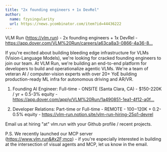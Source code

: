 ```yaml
---
title: "2x founding engineers + 1x DevRel"
author:
  name: fzysingularity
  url: https://news.ycombinator.com/item?id=44436222
---
```

VLM Run (<a href="https:&#x2F;&#x2F;vlm.run" rel="nofollow">https:&#x2F;&#x2F;vlm.run</a>) - 2x founding engineers + 1x DevRel - <a href="https:&#x2F;&#x2F;app.dover.com&#x2F;VLM%20Run&#x2F;careers&#x2F;a63ca8a3-0866-4a36-88a7-b755a9b4aef3" rel="nofollow">https:&#x2F;&#x2F;app.dover.com&#x2F;VLM%20Run&#x2F;careers&#x2F;a63ca8a3-0866-4a36-8...</a>

If you&#x27;re excited about building bleeding edge infrastructure for VLMs (Vision-Language Models), we&#x27;re looking for cracked founding engineers to join our team. At VLM Run, we&#x27;re building an end-to-end platform for developers to build and operationalize agentic VLMs. We&#x27;re a team of veteran AI &#x2F; computer-vision experts with over 20+ YoE building production-ready ML infra for autonomous driving and AR&#x2F;VR.

1. Founding AI Engineer: Full-time - ONSITE (Santa Clara, CA) - $150-220K &#x2F; yr + 0.5-3% equity - <a href="https:&#x2F;&#x2F;app.dover.com&#x2F;apply&#x2F;VLM%20Run&#x2F;1a490851-1ea1-4f12-a0ff-1c3367034a82&#x2F;?rs=76643084" rel="nofollow">https:&#x2F;&#x2F;app.dover.com&#x2F;apply&#x2F;VLM%20Run&#x2F;1a490851-1ea1-4f12-a0f...</a>

2. Developer Relations: Part-time or Full-time - REMOTE - $100-$120K + 0.2-0.5% equity - <a href="https:&#x2F;&#x2F;vlm-run.notion.site&#x2F;vlm-run-hiring-25q1-devrel" rel="nofollow">https:&#x2F;&#x2F;vlm-run.notion.site&#x2F;vlm-run-hiring-25q1-devrel</a>

Email us at hiring &quot;at&quot; vlm.run with your Github profile &#x2F; recent projects.

P.S. We recently launched our MCP server (<a href="https:&#x2F;&#x2F;www.vlm.run&#x2F;mcp" rel="nofollow">https:&#x2F;&#x2F;www.vlm.run&#x2F;mcp</a>) - if you&#x27;re especially interested in building at the intersection of visual agents and MCP, let us know in the email.
<JobApplication />
